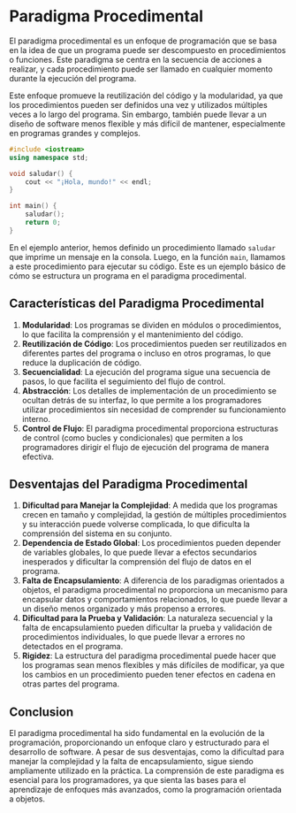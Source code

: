 # Paradigma Procedimental

El paradigma procedimental es un enfoque de programación que se basa en la idea de que un programa puede ser descompuesto en procedimientos o funciones. Este paradigma se centra en la secuencia de acciones a realizar, y cada procedimiento puede ser llamado en cualquier momento durante la ejecución del programa.

Este enfoque promueve la reutilización del código y la modularidad, ya que los procedimientos pueden ser definidos una vez y utilizados múltiples veces a lo largo del programa. Sin embargo, también puede llevar a un diseño de software menos flexible y más difícil de mantener, especialmente en programas grandes y complejos.

```c++
#include <iostream>
using namespace std;

void saludar() {
    cout << "¡Hola, mundo!" << endl;
}

int main() {
    saludar();
    return 0;
}
```

En el ejemplo anterior, hemos definido un procedimiento llamado `saludar` que imprime un mensaje en la consola. Luego, en la función `main`, llamamos a este procedimiento para ejecutar su código. Este es un ejemplo básico de cómo se estructura un programa en el paradigma procedimental.

## Características del Paradigma Procedimental

1. **Modularidad**: Los programas se dividen en módulos o procedimientos, lo que facilita la comprensión y el mantenimiento del código.
2. **Reutilización de Código**: Los procedimientos pueden ser reutilizados en diferentes partes del programa o incluso en otros programas, lo que reduce la duplicación de código.
3. **Secuencialidad**: La ejecución del programa sigue una secuencia de pasos, lo que facilita el seguimiento del flujo de control.
4. **Abstracción**: Los detalles de implementación de un procedimiento se ocultan detrás de su interfaz, lo que permite a los programadores utilizar procedimientos sin necesidad de comprender su funcionamiento interno.
5. **Control de Flujo**: El paradigma procedimental proporciona estructuras de control (como bucles y condicionales) que permiten a los programadores dirigir el flujo de ejecución del programa de manera efectiva.

## Desventajas del Paradigma Procedimental

1. **Dificultad para Manejar la Complejidad**: A medida que los programas crecen en tamaño y complejidad, la gestión de múltiples procedimientos y su interacción puede volverse complicada, lo que dificulta la comprensión del sistema en su conjunto.
2. **Dependencia de Estado Global**: Los procedimientos pueden depender de variables globales, lo que puede llevar a efectos secundarios inesperados y dificultar la comprensión del flujo de datos en el programa.
3. **Falta de Encapsulamiento**: A diferencia de los paradigmas orientados a objetos, el paradigma procedimental no proporciona un mecanismo para encapsular datos y comportamientos relacionados, lo que puede llevar a un diseño menos organizado y más propenso a errores.
4. **Dificultad para la Prueba y Validación**: La naturaleza secuencial y la falta de encapsulamiento pueden dificultar la prueba y validación de procedimientos individuales, lo que puede llevar a errores no detectados en el programa.
5. **Rigidez**: La estructura del paradigma procedimental puede hacer que los programas sean menos flexibles y más difíciles de modificar, ya que los cambios en un procedimiento pueden tener efectos en cadena en otras partes del programa.

## Conclusion

El paradigma procedimental ha sido fundamental en la evolución de la programación, proporcionando un enfoque claro y estructurado para el desarrollo de software. A pesar de sus desventajas, como la dificultad para manejar la complejidad y la falta de encapsulamiento, sigue siendo ampliamente utilizado en la práctica. La comprensión de este paradigma es esencial para los programadores, ya que sienta las bases para el aprendizaje de enfoques más avanzados, como la programación orientada a objetos.
